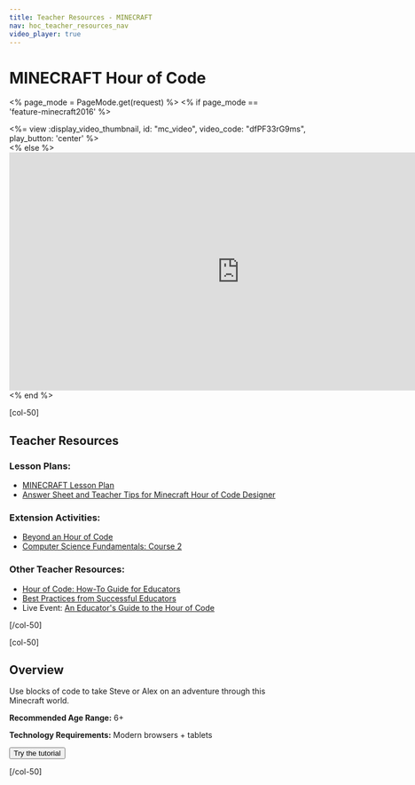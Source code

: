 ```yaml
---
title: Teacher Resources - MINECRAFT
nav: hoc_teacher_resources_nav
video_player: true
---
```


# MINECRAFT Hour of Code

<% page_mode = PageMode.get(request) %>
<% if page_mode == 'feature-minecraft2016' %>
<div style="width: 600px;">
<%= view :display_video_thumbnail, id: "mc_video", video_code: "dfPF33rG9ms", play_button: 'center' %>
</div>
<% else %>
<center><iframe width="830" height="429" src="https://www.youtube.com/embed/55jADN4Y7Pg" frameborder="0" allowfullscreen></iframe></center>
<% end %>


[col-50]

## Teacher Resources

### Lesson Plans:

- [MINECRAFT Lesson Plan](/files/minecraft-lp.pdf)
- [Answer Sheet and Teacher Tips for Minecraft Hour of Code Designer](/files/minecraft-designer-answer-sheet.pdf)

### Extension Activities:

- [Beyond an Hour of Code](http://code.org/learn/beyond)
- [Computer Science Fundamentals: Course 2](https://studio.code.org/s/course2)

### Other Teacher Resources:

- [Hour of Code: How-To Guide for Educators](https://hourofcode.com/us/en/resources/how-to)
- [Best Practices from Successful Educators](http://www.slideshare.net/TeachCode/hour-of-code-best-practices-for-successful-educators-51273466)
- Live Event: [An Educator's Guide to the Hour of Code](https://www.eventbrite.com/e/an-educators-guide-to-the-hour-of-code-tickets-17987415845)

[/col-50]

[col-50]

## Overview

Use blocks of code to take Steve or Alex on an adventure through this Minecraft world.

**Recommended Age Range:** 6+

**Technology Requirements:** Modern browsers + tablets

<a href="/mc"><button>Try the tutorial</button></a>

[/col-50]
